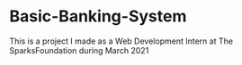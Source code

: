 # Basic-Banking-System
This is a project I made as a Web Development Intern at The SparksFoundation during March 2021
